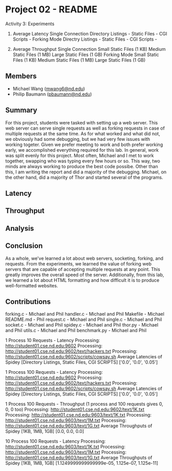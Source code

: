 Project 02 - README
===================
Activity 3: Experiments
1. Average Latency
	Single Connection
		Directory Listings - 
		Static Files -
		CGI Scripts -
	Forking Mode
		Directry Listings -
		Static Files - 
		CGI Scripts -

2. Average Throughput
	Single Connection
		Small Static Files (1 KB)
		Medium Static Files (1 MB)
		Large Static Files (1 GB)
	Forking Mode
		Small Static Files (1 KB)
		Medium Static Files (1 MB)
		Large Static Files (1 GB)


Members
-------
- Michael Wang (mwang6@nd.edu)
- Philip Baumann (pbaumann@nd.edu)

Summary
-------
For this project, students were tasked with setting up a web server. This 
web server can serve single requests as well as forking requests in case 
of multiple requests at the same time. As for what worked and what did 
not, we obviously had some debugging, but we had very few issues with 
working togeter. Given we prefer meeting to work and both prefer working 
early, we accomplished everything required for this lab. 
In general, work was split evenly for this project. Most often, Michael 
and I met to work together, swapping who was typing every few hours or 
so. This way, two minds are always working to produce the best code 
possibe. Other than this, I am writing the report and did a majority of 
the debugging. Michael, on the other hand, did a majority of Thor and 
started several of the programs. 
 
Latency
-------

Throughput
----------

Analysis
--------

Conclusion
----------
As a whole, we've learned a lot about web servers, socketing, forking, and 
requests. From the experiments, we learned the value of forking web 
servers that are capable of accepting multiple requests at any point. This 
greatly improves the overall speed of the server. Additionally, from this 
lab, we learned a lot about HTML formatting and how difficult it is to 
produce well-formatted websites. 

Contributions
-------------
forking.c - Michael and Phil
handler.c - Michael and Phil
Makefile - Michael 
README.md - Phil
request.c - Michael and Phil
single.c - Michael and Phil
socket.c - Michael and Phil
spidey.c - Michael and Phil
thor.py - Michael and Phil
utils.c - Michael and Phil
benchmark.py - Michael and Phil

1 Process 10 Requests - Latency
Processing: http://student01.cse.nd.edu:9602
Processing: http://student01.cse.nd.edu:9602/text/hackers.txt
Processing: http://student01.cse.nd.edu:9602/scripts/cowsay.sh
Average Latencies of Spidey
[Directory Listings, Static Files, CGI SCRIPTS]
['0.0', '0.0', '0.05']

1 Process 100 Requests - Latency
Processing: http://student01.cse.nd.edu:9602
Processing: http://student01.cse.nd.edu:9602/text/hackers.txt
Processing: http://student01.cse.nd.edu:9602/scripts/cowsay.sh
Average Latencies of Spidey
[Directory Listings, Static Files, CGI SCRIPTS]
['0.0', '0.0', '0.05']

1 Process 100 Requests - Throughput (1 process and 100 requests gives 0, 0, 0 too)
Processing: http://student01.cse.nd.edu:9602/text/1K.txt
Processing: http://student01.cse.nd.edu:9603/text/1K.txt
Processing: http://student01.cse.nd.edu:9603/text/1M.txt
Processing: http://student01.cse.nd.edu:9603/text/1G.txt
Average Throughputs of Spidey
[1KB, 1MB, 1GB]
[0.0, 0.0, 0.0]

10 Process 100 Requests - Latency
Processing: http://student01.cse.nd.edu:9603/text/1K.txt
Processing: http://student01.cse.nd.edu:9603/text/1M.txt
Processing: http://student01.cse.nd.edu:9603/text/1G.txt
Average Throughputs of Spidey
[1KB, 1MB, 1GB]
[1.1249999999999999e-05, 1.125e-07, 1.125e-11]
